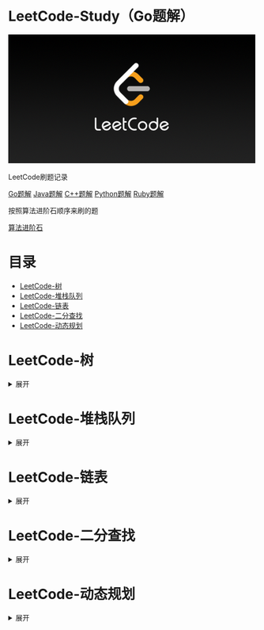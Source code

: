 # LeetCode-Study（Go题解）

![img](./editor/cn/doc/LeetCode-Study.png)

LeetCode刷题记录

[Go题解](https://github.com/paidx0/LeetCode-Study/tree/main)
[Java题解](https://github.com/paidx0/LeetCode-Study/tree/java)
[C++题解](https://github.com/paidx0/LeetCode-Study/tree/cplus)
[Python题解](https://github.com/paidx0/LeetCode-Study/tree/python)
[Ruby题解](https://github.com/paidx0/LeetCode-Study/tree/ruby)

按照算法进阶石顺序来刷的题

[算法进阶石](https://github.com/acm-clan/algorithm-stone)

# 目录

* [LeetCode-树](#leetcode-树)
* [LeetCode-堆栈队列](#leetcode-堆栈队列)
* [LeetCode-链表](#LeetCode-链表)
* [LeetCode-二分查找](#LeetCode-二分查找)
* [LeetCode-动态规划](#LeetCode-动态规划)

# LeetCode-树

<details> <summary>展开</summary>

### 遍历二叉树-1

<details> <summary>已完成</summary>
100，101，104，110，112，226，530，543，563，572，606，637，653，671
</details>

### 中序遍历

<details> <summary>已完成</summary>
235，501，98，230，538，1008，99，1305
</details>

### 层次遍历

<details> <summary>已完成</summary>
111，103，107，116，429，513，515，623，662，958，919，1104，1161，1302，1609
</details>

### 生成二叉树

<details> <summary>已完成</summary>
617，95，108，105，106，889，450，654，669，701，894，998，1130，1261
</details>

### 记录路径

<details> <summary>已完成</summary>
113，114，437，988，1123，1315，1367，1372，1457
</details>

### 叶子节点

<details> <summary>已完成</summary>
129
</details>

### 遍历二叉树-2

<details> <summary>已完成</summary>
94，102，236，508，951，971，1026，1038，1379，1448，1600
</details>

### 非递归实现（迭代）

<details> <summary>已完成</summary>
144，145
</details>

### 树形dp

<details> <summary>已完成</summary>
337，
</details>

### 二叉树序列化

<details> <summary>已完成</summary>
449，652，655，
</details>

### 所有路径

<details> <summary>已完成</summary>
687，863，979，124，1443，1530，1145，968
</details>

### 图与树

<details> <summary>已完成</summary>
684，685，1466
</details>

### 剪枝

<details> <summary>已完成</summary>
814，,865，1110，1325，1339
</details>
</details>

# LeetCode-堆栈队列

<details> <summary>展开</summary>

### 堆

<details> <summary>已完成</summary>
1046，355，451，659，347，1642，1753，1705，
</details>

</details>

# LeetCode-链表

<details> <summary>展开</summary>

</details>

# LeetCode-二分查找

<details> <summary>展开</summary>

</details>

# LeetCode-动态规划

<details> <summary>展开</summary>

</details>